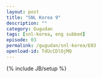 ```yaml
---
layout: post
title: "SNL Korea 9"
description: ""
category: Gugudan
tags: [snl-korea, eng subbed]
episode: 03
permalink: /gugudan/snl-korea/E03
openload-id: TdUcCDlOjMQ
---
```

{% include JB/setup %}
